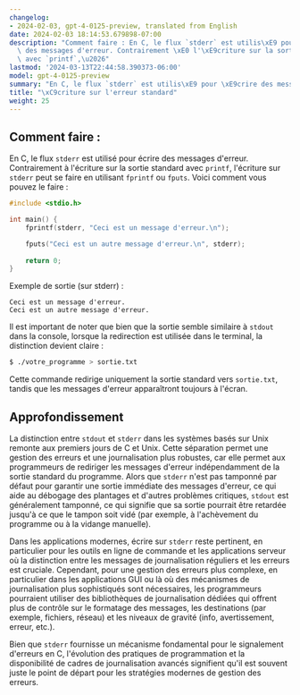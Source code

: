 ```yaml
---
changelog:
- 2024-02-03, gpt-4-0125-preview, translated from English
date: 2024-02-03 18:14:53.679898-07:00
description: "Comment faire : En C, le flux `stderr` est utilis\xE9 pour \xE9crire\
  \ des messages d'erreur. Contrairement \xE0 l'\xE9criture sur la sortie standard\
  \ avec `printf`,\u2026"
lastmod: '2024-03-13T22:44:58.390373-06:00'
model: gpt-4-0125-preview
summary: "En C, le flux `stderr` est utilis\xE9 pour \xE9crire des messages d'erreur."
title: "\xC9criture sur l'erreur standard"
weight: 25
---
```


## Comment faire :
En C, le flux `stderr` est utilisé pour écrire des messages d'erreur. Contrairement à l'écriture sur la sortie standard avec `printf`, l'écriture sur `stderr` peut se faire en utilisant `fprintf` ou `fputs`. Voici comment vous pouvez le faire :

```c
#include <stdio.h>

int main() {
    fprintf(stderr, "Ceci est un message d'erreur.\n");

    fputs("Ceci est un autre message d'erreur.\n", stderr);
    
    return 0;
}
```

Exemple de sortie (sur stderr) :
```
Ceci est un message d'erreur.
Ceci est un autre message d'erreur.
```

Il est important de noter que bien que la sortie semble similaire à `stdout` dans la console, lorsque la redirection est utilisée dans le terminal, la distinction devient claire :

```sh
$ ./votre_programme > sortie.txt
```

Cette commande redirige uniquement la sortie standard vers `sortie.txt`, tandis que les messages d'erreur apparaîtront toujours à l'écran.

## Approfondissement
La distinction entre `stdout` et `stderr` dans les systèmes basés sur Unix remonte aux premiers jours de C et Unix. Cette séparation permet une gestion des erreurs et une journalisation plus robustes, car elle permet aux programmeurs de rediriger les messages d'erreur indépendamment de la sortie standard du programme. Alors que `stderr` n'est pas tamponné par défaut pour garantir une sortie immédiate des messages d'erreur, ce qui aide au débogage des plantages et d'autres problèmes critiques, `stdout` est généralement tamponné, ce qui signifie que sa sortie pourrait être retardée jusqu'à ce que le tampon soit vidé (par exemple, à l'achèvement du programme ou à la vidange manuelle).

Dans les applications modernes, écrire sur `stderr` reste pertinent, en particulier pour les outils en ligne de commande et les applications serveur où la distinction entre les messages de journalisation réguliers et les erreurs est cruciale. Cependant, pour une gestion des erreurs plus complexe, en particulier dans les applications GUI ou là où des mécanismes de journalisation plus sophistiqués sont nécessaires, les programmeurs pourraient utiliser des bibliothèques de journalisation dédiées qui offrent plus de contrôle sur le formatage des messages, les destinations (par exemple, fichiers, réseau) et les niveaux de gravité (info, avertissement, erreur, etc.).

Bien que `stderr` fournisse un mécanisme fondamental pour le signalement d'erreurs en C, l'évolution des pratiques de programmation et la disponibilité de cadres de journalisation avancés signifient qu'il est souvent juste le point de départ pour les stratégies modernes de gestion des erreurs.
